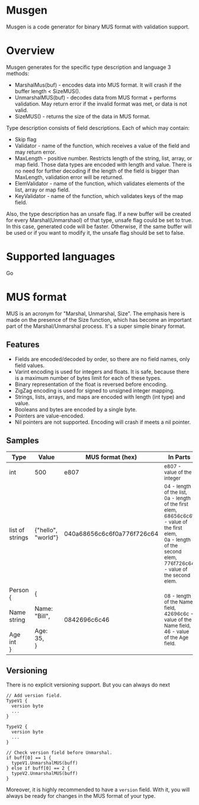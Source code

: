 # Musgen

Musgen is a code generator for binary MUS format with validation support.

# Overview

Musgen generates for the specific type description and language 3 methods:
- MarshalMus(buf) - encodes data into MUS format. It will crash if the buffer 
  length < SizeMUS().
- UnmarshalMUS(buf) - decodes data from MUS format + performs validation. May 
  return error if the invalid format was met, or data is not valid.
- SizeMUS() - returns the size of the data in MUS format.

Type description consists of field descriptions. Each of which may contain:
- Skip flag
- Validator - name of the function, which receives a value of the field and may
  return error.
- MaxLength - positive number. Restricts length of the string, list, array, or 
  map field. Those data types are encoded with length and value.
  There is no need for further decoding if the length of the field is bigger 
  than MaxLength, validation error will be returned.
- ElemValidator - name of the function, which validates elements of the 
  list, array or map field.
- KeyValidator - name of the function, which validates keys of the map field.

Also, the type description has an unsafe flag. If a new buffer will be created 
for every Marshal(Unmarshaоl) of that type, unsafe flag could be set to true. 
In this case, generated code will be faster. Otherwise, if the same buffer will 
be used or if you want to modify it, the unsafe flag should be set to false.

# Supported languages

Go

# MUS format

MUS is an acronym for "Marshal, Unmarshal, Size". The emphasis here is made on 
the presence of the Size function, which has become an important part of the 
Marshal/Unmarshal process.
It's a super simple binary format.

  ## Features

  - Fields are encoded/decoded by order, so there are no field names, only field
    values.
  - Varint encoding is used for integers and floats. It is safe, because
    there is a maximum number of bytes limit for each of these types.
  - Binary representation of the float is reversed before encoding.
  - ZigZag encoding is used for signed to unsigned integer mapping.
  - Strings, lists, arrays, and maps are encoded with length (int type) and 
    value.
  - Booleans and bytes are encoded by a single byte.
  - Pointers are value-encoded.
  - Nil pointers are not supported. Encoding will crash if meets a nil pointer.

  ## Samples

  | Type            |     Value           |     MUS format (hex)                  |     In Parts          |
  |-----------------|---------------------|---------------------------------------|-----------------------|
  | int             | 500                 | e807                                  | <sub>e807 - value of the integer</sub> |
  | list of strings | {"hello", "world"}  | 040a68656c6c6f0a776f726c64            | <sub>04 - length of the list,<br>0a - length of the first elem,<br>68656c6c6f - value of the first elem,<br>0a - length of the second elem,<br>776f726c64 - value of the second elem.</sub> |
  | Person {<br>  Name string<br>  Age int<br>} | {<br>  Name: "Bill",<br>  Age: 35,<br>} | 0842696c6c46 | <sub>08 - length of the Name field,<br>42696c6c - value of the Name field,<br>46 - value of the Age field.</sub> |



  ## Versioning
  There is no explicit versioning support. But you can always do next

  ```
  // Add version field.
  TypeV1 {        
    version byte
    ...
  }

  TypeV2 {
    version byte
    ...
  }

  // Check version field before Unmarshal.
  if buff[0] == 1 {
    typeV1.UnmarshalMUS(buff)
  } else if buff[0] == 2 {
    typeV2.UnmarshalMUS(buff)
  }
  ```

 Moreover, it is highly recommended to have a `version` field. With it, you 
 will always be ready for changes in the MUS format of your type. 
